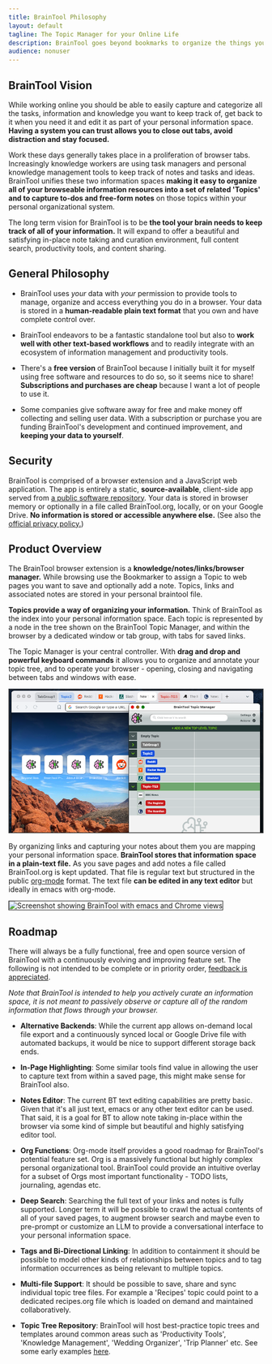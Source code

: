 ```yaml
---
title: BrainTool Philosophy
layout: default
tagline: The Topic Manager for your Online Life
description: BrainTool goes beyond bookmarks to organize the things you want to remember and get back to. Free and private. Download now!
audience: nonuser
---
```

## BrainTool Vision
While working online you should be able to easily capture and categorize all the tasks, information and knowledge you want to keep track of, get back to it when you need it and edit it as part of your personal information space. **Having a system you can trust allows you to close out tabs, avoid distraction and stay focused.**

Work these days generally takes place in a proliferation of browser tabs. Increasingly knowledge workers are using task managers and personal knowledge management tools to keep track of notes and tasks and ideas. BrainTool unifies these two information spaces **making it easy to organize all of your browseable information resources into a set of related 'Topics' and to capture to-dos and free-form notes** on those topics within your personal organizational system.

The long term vision for BrainTool is to be **the tool your brain needs to keep track of all of your information.** It will expand to offer a beautiful and satisfying in-place note taking and curation environment, full content search, productivity tools, and content sharing.

## General Philosophy
- BrainTool uses *your* data with *your* permission to provide tools to manage, organize and access everything you do in a browser. Your data is stored in a **human-readable plain text format** that you own and have complete control over. 

- BrainTool endeavors to be a fantastic standalone tool but also to **work well with other text-based workflows** and to readily integrate with an ecosystem of information management and productivity tools.

- There's a **free version** of BrainTool because I initially built it for myself using free software and resources to do so, so it seems nice to share! **Subscriptions and purchases are cheap** because I want a lot of people to use it.

- Some companies give software away for free and make money off collecting and selling user data. With a subscription or purchase you are funding BrainTool's development and continued improvement, and **keeping your data to yourself**.

## Security
BrainTool is comprised of a browser extension and a JavaScript web application. The app is entirely a static, **source-available**, client-side app served from [a public software repository](https://github.com/tconfrey/BrainTool). Your data is stored in browser memory or optionally in a file called BrainTool.org, locally, or on your Google Drive. **No information is stored or accessible anywhere else.** (See also the [official privacy policy.](./BrainToolPrivacyPolicy.pdf))

## Product Overview
The BrainTool browser extension is a **knowledge/notes/links/browser manager.** While browsing use the Bookmarker to assign a Topic to web pages you want to save and optionally add a note. Topics, links and associated notes are stored in your personal braintool file. 

**Topics provide a way of organizing your information.** Think of BrainTool as the index into your personal information space. Each topic is represented by a node in the tree shown on the BrainTool Topic Manager, and within the browser by a dedicated window or tab group, with tabs for saved links. 

The Topic Manager is your central controller. With **drag and drop and powerful keyboard commands** it allows you to organize and annotate your topic tree, and to operate your browser - opening, closing and navigating between tabs and windows with ease.

<img src="/media/ReleaseCandidate-TG.png" alt="Tab Groups">

By organizing links and capturing your notes about them you are mapping your personal information space. **BrainTool stores that information space in a plain-text file.** As you save pages and add notes a file called BrainTool.org is kept updated. That file is regular text but structured in the public [org-mode](http://orgmode.org) format. The text file **can be edited in any text editor** but ideally in emacs with org-mode.

<img src="/site/ScreenShot.png" style="border:solid; border-width:thin;" alt="Screenshot showing BrainTool with emacs and Chrome views">

<!--
# <A href="#concepts">Concepts</A>
BrainTool (BT) is loosely based on the semantic web idea of [Topic Maps](https://ontopia.net/topicmaps/materials/tao.html) which define a 'TAO' of information: _Topics_ as an organizational unit, _Associations_ between topics, and _Occurrences_ of information about a topic. There's a more detailed treatment of [using Topic Maps to manage your online life.]({% post_url 2021-05-15-Browser-Productivity-with-a-Topic-Manager%})

## Topics
Topics are the basic unit of organization. A project you are working on can be a topic. An area of responsibility can be a topic (eg Home Finances). As can a set of resources you want to keep track of (eg web sites related to programming Chrome Extensions). Every parent node in the BT Topic Manager is a topic.

## Associations
Associations are links capturing a relationship between topics. Currently in BT the only associations are containment relationships between a topic and its subtopics. In the longer term bidirectional links will capture other kinds of association.

## Occurrences
Occurrences of information about a topic are the things you save and capture into your braintool file. That includes all of your saved pages as well as the notes associated with a page or topic.
-->

## Roadmap
There will always be a fully functional, free and open source version of BrainTool with a continuously evolving and improving feature set. The following is not intended to be complete or in priority order, [feedback is appreciated](https://groups.google.com/u/0/g/braintool-discussion).

*Note that BrainTool is intended to help you actively curate an information space, it is not meant to passively observe or capture all of the random information that flows through your browser.*

- **Alternative Backends**: While the current app allows on-demand local file export and a continuously synced local or Google Drive file with automated backups, it would be nice to support different storage back ends.

- **In-Page Highlighting**: Some similar tools find value in allowing the user to capture text from within a saved page, this might make sense for BrainTool also.

- **Notes Editor**: The current BT text editing capabilities are pretty basic. Given that it's all just text, emacs or any other text editor can be used. That said, it is a goal for BT to allow note taking in-place within the browser via some kind of simple but beautiful and highly satisfying editor tool.

- **Org Functions**: Org-mode itself provides a good roadmap for BrainTool's potential feature set. Org is a massively functional but highly complex personal organizational tool. BrainTool could provide an intuitive overlay for a subset of Orgs most important functionality - TODO lists, journaling, agendas etc.

- **Deep Search**: Searching the full text of your links and notes is fully supported. Longer term it will be possible to crawl the actual contents of all of your saved pages, to augment browser search and maybe even to pre-prompt or customize an LLM to provide a conversational interface to your personal information space.

- **Tags and Bi-Directional Linking**: In addition to containment it should be possible to model other kinds of relationships between topics and to tag information occurrences as being relevant to multiple topics.

- **Multi-file Support**: It should be possible to save, share and sync individual topic tree files. For example a 'Recipes' topic could point to a dedicated recipes.org file which is loaded on demand and maintained collaboratively. 

- **Topic Tree Repository**: BrainTool will host best-practice topic trees and templates around common areas such as 'Productivity Tools', 'Knowledge Management', 'Wedding Organizer', 'Trip Planner' etc. See some early examples [here](https://braintool.org/topicTrees/).
<br/><br/>